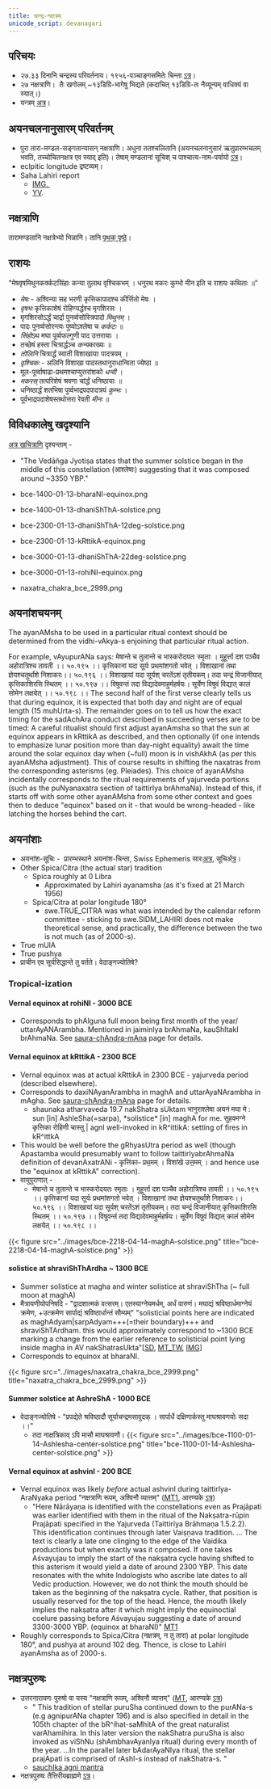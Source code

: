 ```yaml
---
title: चान्द्र-नक्षत्रम्
unicode_script: devanagari
---
```


## परिचयः
- २७.३३ दिनानि चन्द्रस्य परिवर्तनाय। १९५६-पञ्चाङ्गसमितेः चिन्ता [ऽत्र](https://archive.org/stream/HistoryOfCalendarPanchangaCommittee/History-of-Calendar-Panchanga-Committee#page/n40/mode/1up)।
- २७ नक्षत्राणि।  तैः खगोलम् ~१३डिग्रि-भागेषु भिद्यते (कदाचित् १३डिग्रि-तः नैय्यून्यम् वाधिक्यं वा स्यात्।)
- यन्त्रम् [अत्र](http://www.prokerala.com/astrology/nakshatra-finder/)।

## अयनचलनानुसारम् परिवर्तनम्
- पुरा तारा-मण्डल-सङ्गतान्यासन् नक्षत्राणि। अधुना ततश्चलितानि (अयनचलनानुसारं ऋतुप्रारम्भचलम् भवति, तच्चोचितनक्षत्र एव स्याद् इति)। तेषाम् मण्डलानां सूचिश् च पाश्चात्य-नाम-पर्यायो [ऽत्र](https://sa.wikipedia.org/wiki/%E0%A4%A8%E0%A4%95%E0%A5%8D%E0%A4%B7%E0%A4%A4%E0%A5%8D%E0%A4%B0%E0%A4%AE%E0%A5%8D)।
- eclpitic longitude द्रष्टव्यम्।
- Saha Lahiri report
    - [IMG. ](https://imgur.com/a/hShjz)
    - [YV](https://archive.org/stream/HistoryOfCalendarPanchangaCommittee/History-of-Calendar-Panchanga-Committee#page/n77/mode/2up).

## नक्षत्राणि
तारामण्डलानि नक्षत्रेभ्यो भिन्नानि। तानि [पृथक् पृष्ठे](../tArAmaNDala/)।

## राशयः
"मेषवृषमिथुनकर्क्कटसिंहाः कन्या तुलाथ वृश्चिकभम् । धनुरथ मकरः कुम्भो मीन इति च राशयः कथिताः ॥"

- *मेषः* - अश्विन्या सह भरणी कृत्तिकापादश्च कीर्त्तितो मेषः ।
- *वृषभः* कृत्तिकाशेषं रोहिण्यर्द्धश्च मृगशिरसः ।
- मृगशिरसोऽर्द्धं चार्द्रा पुनर्व्वसोस्त्रिपादो *मिथुनम्* ।
- पादः पुनर्व्वसोरन्त्यः पुष्योऽश्लेषा च *कर्कटः* ॥
- *सिंहो*ऽथ मघा पूर्व्वफल्गुणी पाद उत्तरायाः ।
- तच्छेषं हस्ता चित्रार्द्धञ्च *कन्य*काख्यः ॥
- *तोलिनि* चित्रार्द्धं स्वाती विशाखायाः पादत्रयम् ।
- *वृश्चिकः* - अलिनि विशाखा पादस्तथानुराधान्विता ज्येष्ठा ॥
- मूल-पूर्व्वाषाढा-प्रथमश्चाप्युत्तरांशको *धन्वी* ।
- *मकरस्* तत्परिशेषं श्रवणा चांर्द्धं धनिष्ठायाः ॥
- धनिष्ठार्द्धं शतभिषा पुर्व्वभाद्रपदपादत्रयं *कुम्भः* ।
- पूर्वभाद्रपदाशेषस्तथोत्तरा रेवती *मीनः* ॥

## विविधकालेषु खदृश्यानि
[अत्र खचित्राणि](../images/) दृश्यन्ताम् -

- "The Vedāñga Jyotiṣa states that the summer solstice began in the middle of this constellation (आश्लेषाः) suggesting that it was composed around ~3350 YBP."
- bce-1400-01-13-bharaNI-equinox.png
- bce-1400-01-13-dhaniShThA-solstice.png

- bce-2300-01-13-dhaniShThA-12deg-solstice.png
- bce-2300-01-13-kRttikA-equinox.png

- bce-3000-01-13-dhaniShThA-22deg-solstice.png
- bce-3000-01-13-rohiNI-equinox.png
-  naxatra_chakra_bce_2999.png

## अयनांशचयनम्
The ayanAMsha to be used in a particular ritual context should be determined from the vidhi-vAkya-s enjoining that particular ritual action. 

For example, vAyupurANa says: मेषान्ते च तुलान्ते च भास्करोदयतः स्मृताः । मुहूर्त्ता दश पञ्चैव अहोरात्रिश्च तावती ।। ५०.१९५ ।। कृत्तिकानां यदा सूर्यः प्रथमांशगतो भवेत् । विशाखानां तथा ज्ञेयश्चतुर्थांशे निशाकरः।। ५०.१९६ ।। विशाखायां यदा सूर्यश् चरतेंऽशं तृतीयकम्। तदा चन्द्रं विजानीयात् कृत्तिकाशिरसि स्थितम् ।। ५०.१९७ ।। विषुवन्तं तदा विद्यादेवमाहुर्महर्षयः। सूर्येण विषुवं विद्यात् कालं सोमेन लक्षयेत् ।। ५०.१९८ ।। The second half of the first verse clearly tells us that during equinox, it is expected that both day and night are of equal length (15 muhUrta-s). The remainder goes on to tell us how the exact timing for the sadAchAra conduct described in succeeding verses are to be timed: A careful ritualist should first adjust ayanAmsha so that the sun at equinox appears in kRttikA as described, and then optionally (if one intends to emphasize lunar position more than day-night equality) await the time around the solar equinox day when (~full) moon is in vishAkhA (as per this ayanAMsha adjustment). This of course results in shifting the naxatras from the corresponding asterisms (eg. Pleiades). This choice of ayanAMsha incidentally corresponds to the ritual requirements of yajurveda portions (such as the puNyanaxatra section of taittirIya brAhmaNa). Instead of this, if starts off with some other ayanAMsha from some other context and goes then to deduce "equinox" based on it - that would be wrong-headed - like latching the horses behind the cart. 

## अयनांशाः
- अयनांश\-सूचिः \-  प्रारम्भस्थाने अयनांश-चिन्ता, Swiss Ephemeris सारः[अत्र](http://www.astro.com/swisseph/swisseph.htm#_Toc465773508), सूचिर्[अत्र](http://www.astro.com/swisseph/swephprg.htm#_Toc471829106)।
- Other Spica/Citra (the actual star) tradition
  - Spica roughly at 0 Libra
      - Approximated by Lahiri ayanamsha (as it's fixed at 21 March 1956)
  - Spica/Citra at polar longitude 180°
    - swe.TRUE_CITRA was what was intended by the calendar reform committee - sticking to swe.SIDM_LAHIRI does not make theoretical sense, and practically, the difference between the two is not much (as of 2000-s).
- True mUlA
- True pushya
- प्राचीन एव सूर्यसिद्धान्ते तु वर्तते। वेदाङ्गज्योतिषे?

### Tropical-ization
#### Vernal equinox at rohiNI - 3000 BCE
- Corresponds to phAlguna full moon being first month of the year/ uttarAyANArambha. Mentioned in jaiminIya brAhmaNa, kauShItakI brAhmaNa. See [saura-chAndra-mAna](../saura-chAndra-mAnam/) page for details.

#### Vernal equinox at kRttikA - 2300 BCE
- Vernal equinox was at actual kRttikA in 2300 BCE - yajurveda period (described elsewhere).
- Corresponds to daxiNAyanArambha in maghA and uttarAyaNArambha in mAgha. See [saura-chAndra-mAna](../saura-chAndra-mAnam/) page for details.
    - shaunaka atharvaveda 19.7 nakShatra sUktam भानुराश्लेषा अयनं मघा मे : sun \[in\] AshleSha(=sarpa), \*solistice\* \[in\] maghA for me.
        सुहवमग्ने कृत्तिका रोहिणी चास्तु | agnI well-invoked in kR^ittikA: setting of fires in kR^ittkA
- This would be well before the gRhyasUtra period as well (though Apastamba would presumably want to follow taittirIyabrAhmaNa definition of devanAxatrANi - कृत्ति॑काᳶ प्रथ॒मम् । विशा॑खे उत्त॒मम् । and hence use the "equinox at kRttikA" correction).
- वायुपुराणात् - 
  - मेषान्ते च तुलान्ते च भास्करोदयतः स्मृताः । मुहूर्त्ता दश पञ्चैव अहोरात्रिश्च तावती ।। ५०.१९५ ।। कृत्तिकानां यदा सूर्यः प्रथमांशगतो भवेत् । विशाखानां तथा ज्ञेयश्चतुर्थांशे निशाकरः।। ५०.१९६ ।। विशाखायां यदा सूर्यश् चरतेंऽशं तृतीयकम्। तदा चन्द्रं विजानीयात् कृत्तिकाशिरसि स्थितम् ।। ५०.१९७ ।। विषुवन्तं तदा विद्यादेवमाहुर्महर्षयः। सूर्येण विषुवं विद्यात् कालं सोमेन लक्षयेत् ।। ५०.१९८ ।। 

{{< figure src="../images/bce-2218-04-14-maghA-solstice.png" title="bce-2218-04-14-maghA-solstice.png" >}}


#### solistice at shraviShThArdha ~ 1300 BCE
- Summer solistice at magha and winter solistice at shraviShTha (~ full moon at maghA)
- मैत्रायणीयोपनिषदि - "द्वादशात्मकं वत्सरम्। एतस्याग्नेयमर्धम्, अर्धं वारुणं। मघाद्यं श्रविष्ठार्धमाग्नेयं क्रमेण, +उत्क्रमेण सार्पाद्यं श्रविष्ठार्धान्तं सौम्यम्" "solisticial points here are indicated as maghAdyam|sarpAdyam+++(=their boundary)+++ and shraviShTArdham. this would approximately correspond to ~1300 BCE marking a change from the earlier reference to solisticial point lying inside magha in AV nakShatrasUkta"\[[SD](https://sanskritdocuments.org/doc_upanishhat/maitri.html?lang=sa), [MT_TW](https://twitter.com/blog_supplement/status/984634039909978112), [IMG](https://i.imgur.com/rNhFPph.jpg)\]
- Corresponds to equinox at bharaNI.

{{< figure src="../images/naxatra_chakra_bce_2999.png" title="naxatra_chakra_bce_2999.png" >}}

#### Summer solstice at AshreShA - 1000 BCE
- वेदाङ्गज्योतिषे - "प्रपद्येते श्रविष्ठादौ सूर्याचन्द्रमसावुदक् । सार्पार्धे दक्षिणार्कस्तु माघश्रावणयोः सदा ।।"
    - तदा नाक्षत्रिकाव् ऽपि मासौ माघश्रावणौ।
{{< figure src="../images/bce-1100-01-14-Ashlesha-center-solstice.png" title="bce-1100-01-14-Ashlesha-center-solstice.png" >}}

#### Vernal equinox at ashvinI - 200 BCE
- Vernal equinox was likely *before* actual ashvinI during taittirIya-AraNyaka period "नक्षत्राणि रूपम्, अश्विनौ व्यात्तम्" ([MT1](https://manasataramgini.wordpress.com/2013/11/08/anatomy-and-heavens-in-the-boomorphic-universe/), आरण्यके [ऽत्र](https://archive.org/stream/taittiriya/taittiriya_aranyaka_bhaskara_01#page/n309/mode/2up))
    - "Here Nārāyaṇa is identified with the constellations even as Prajāpati was earlier identified with them in the ritual of the Nakṣatra-rūpin Prajāpati specified in the Yajurveda (Taittirīya Brāhmaṇa 1.5.2.2). This identification continues through later Vaiṣṇava tradition. ... The text is clearly a late one clinging to the edge of the Vaidika productions but when exactly was it composed. If one takes Aśvayujau to imply the start of the nakṣatra cycle having shifted to this asterism it would yield a date of around 2300 YBP. This date resonates with the white Indologists who ascribe late dates to all Vedic production. However, we do not think the mouth should be taken as the beginning of the nakṣatra cycle. Rather, that position is usually reserved for the top of the head. Hence, the mouth likely implies the nakṣatra after it which might imply the equinoctial coelure passing before Aśvayujau suggesting a date of around 3300-3000 YBP. (equinox at bharaNI)" [MT1](https://manasataramgini.wordpress.com/2017/07/01/a-note-on-the-asterisms-forming-the-nak%e1%b9%a3atra-s/)
- Roughly corresponds to Spica/Citra (नक्षत्रम्, न तु तारा) at polar longitude 180°, and pushya at around 102 deg. Thence, is close to Lahiri ayanAmsha as of 2000-s.

## नक्षत्रपुरुषः
- उत्तरनारायणः पुरुषो वा यस्य "नक्षत्राणि रूपम्, अश्विनौ व्यात्तम्" ([MT](https://manasataramgini.wordpress.com/2013/11/08/anatomy-and-heavens-in-the-boomorphic-universe/), आरण्यके [ऽत्र](https://archive.org/stream/taittiriya/taittiriya_aranyaka_bhaskara_01#page/n309/mode/2up))
    - " This tradition of stellar puruSha continued down to the purANa-s (e.g agnipurANa chapter 196) and is also specified in detail in the 105th chapter of the bR^ihat-saMhitA of the great naturalist varAhamihira. In this later version the nakShatra puruSha is also invoked as viShNu (shAmbhavAyanIya ritual) during every month of the year. ...In the parallel later bAdarAyaNIya ritual, the stellar prajApati is comprised of rAshI-s instead of nakShatra-s. "
    - [sauchIka agni mantra](https://manasataramgini.wordpress.com/2006/11/21/the-path-of-fire/)
- नक्षत्रपुरुषः तैत्तिरीयब्राह्मणे [ऽत्र](../../../kalpa/brAhmaNa/taittirIya/tattva/naxatra-deva/)।
